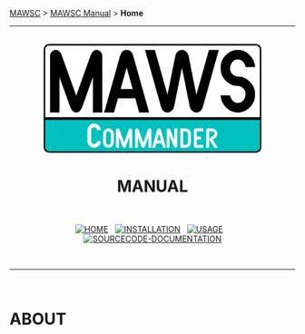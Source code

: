 <!-- b220618.112932 -->

[MAWSC](../../../) &gt; [MAWSC Manual](../MAWSC-Manual.md) &gt; **Home**

***

<br>

<div align="center">

  <img src="../../.github/Logo/maws-logo-commander-512x256.png" alt="MAWSC logo" width="384">
  <h1> 
    MANUAL
  </h1>

  <br>
  
  [![HOME](https://img.shields.io/badge/HOME-00c0c0?style=for-the-badge)](doc/Manual/MAWSC-Manual.md)&nbsp;&nbsp;&nbsp;[![INSTALLATION](https://img.shields.io/badge/INSTALLATION-007474?style=for-the-badge)](doc/Manual/Installation/MAWSC-Installation.md)&nbsp;&nbsp;&nbsp;[![USAGE](https://img.shields.io/badge/USAGE-007474?style=for-the-badge)](doc/Manual/Usage/MAWSC-Usage.md)&nbsp;&nbsp;&nbsp;[![SOURCECODE-DOCUMENTATION](https://img.shields.io/badge/SOURCECODE%20DOCUMENTATION-007474?style=for-the-badge)](doc/Manual/Sourcecode/MAWSC-Sourcecode.md)

</div>

<br>

***

<br>

# ABOUT
